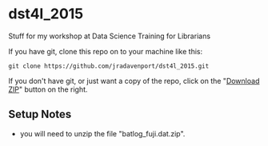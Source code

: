 # dst4l_2015
Stuff for my workshop at Data Science Training for Librarians

If you have git, clone this repo on to your machine like this:

    git clone https://github.com/jradavenport/dst4l_2015.git

If you don't have git, or just want a copy of the repo, click on the "[Download ZIP](https://github.com/jradavenport/dst4l_2015/archive/master.zip)" button on the right.

## Setup Notes
 - you will need to unzip the file "batlog_fuji.dat.zip".

